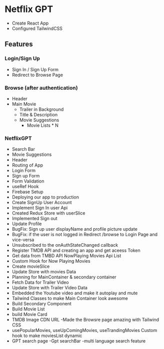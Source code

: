 # Netflix GPT

- Create React App
- Configured TailwindCSS

## Features

### Login/Sign Up

- Sign In / Sign Up Form
- Redirect to Browse Page

### Browse (after authentication)

- Header
- Main Movie
  - Trailer in Background
  - Title & Description
  - Movie Suggestions
    - Movie Lists \* N

### NetflixGPT

- Search Bar
- Movie Suggestions
- Header
- Routing of App
- Login Form
- Sign up Form
- Form Validation
- useRef Hook
- Firebase Setup
- Deploying our app to production
- Create SignUp User Account
- Implement Sign In user Api
- Created Redux Store with userSlice
- Implemented Sign out
- Update Profile
- BugFix: Sign up user displayName and profile picture update
- BugFix: if the user is not logged in Redirect /browse to Login Page and vice-versa
- Unsubscribed to the onAuthStateChanged callback
- Register TMDB API and creating an app and get aceess Token
- Get data from TMBD API NowPlaying Movies Api List
- Custom Hook for Now Playing Movies
- Create movieSlice
- Update Store with movies Data
- Planning for MainContainer & secondary container
- Fetch Data for Trailer Video
- Update Store with Trailer Video Data
- Embedded the Youtube video and make it autoplay and mute
- Tailwind Classes to make Main Container look awesome
- Build Secondary Component
- Build Movie List
- build Movie Card
- TMDB Image CDN URL
  -Made the Browsre page amazing with Tailwind CSS
- usePopularMovies, useUpComingMovies, useTrandingMovies Custom hook to make moviesList dynamic
- GPT search page
  -Gpt searchBar
  -multi language search feature
